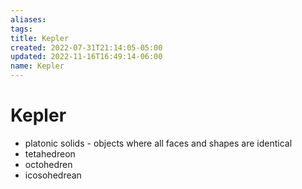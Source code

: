 ```yaml
---
aliases: 
tags: 
title: Kepler
created: 2022-07-31T21:14:05-05:00
updated: 2022-11-16T16:49:14-06:00
name: Kepler
---
```

# Kepler

* platonic solids - objects where all faces and shapes are identical 
* tetahedreon
* octohedren
* icosohedrean

